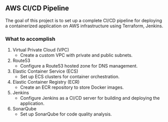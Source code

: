 ## AWS CI/CD Pipeline

The goal of this project is to set up a complete CI/CD pipeline for deploying a containerized application on AWS infrastructure using Terraform, Jenkins.

### What to accomplish

1. Virtual Private Cloud (VPC)
    - Create a custom VPC with private and public subnets.
2. Route53
    - Configure a Route53 hosted zone for DNS management.
3. Elastic Container Service (ECS)
    - Set up ECS clusters for container orchestration.
4. Elastic Container Registry (ECR)
    - Create an ECR repository to store Docker images.
5. Jenkins
    - Configure Jenkins as a CI/CD server for building and deploying the application.
6. SonarQube
    - Set up SonarQube for code quality analysis.

